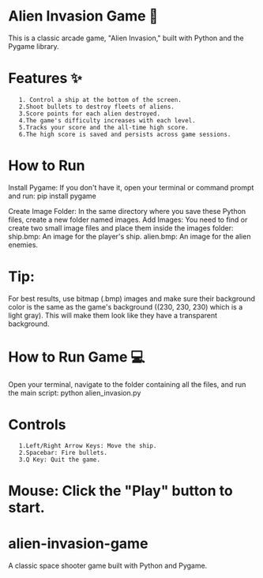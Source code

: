 # Alien Invasion Game 🚀

This is a classic arcade game, "Alien Invasion," built with Python and the Pygame library.

 # Features ✨
       1. Control a ship at the bottom of the screen.
       2.Shoot bullets to destroy fleets of aliens.
       3.Score points for each alien destroyed.
       4.The game's difficulty increases with each level.
       5.Tracks your score and the all-time high score.
       6.The high score is saved and persists across game sessions.


 # How to Run
Install Pygame: If you don't have it, open your terminal or command prompt and run:
pip install pygame

Create Image Folder: In the same directory where you save these Python files, create a new folder named images.
Add Images: You need to find or create two small image files and place them inside the images folder:
ship.bmp: An image for the player's ship.
alien.bmp: An image for the alien enemies.

# Tip:
For best results, use bitmap (.bmp) images and make sure their background color is the same as the game's background ((230, 230, 230) which is a light gray). This will make them look like they have a transparent background.

# How to Run Game 💻
Open your terminal, navigate to the folder containing all the files, and run the main script:
python alien_invasion.py

# Controls 
       1.Left/Right Arrow Keys: Move the ship.
       2.Spacebar: Fire bullets.
       3.Q Key: Quit the game.

Mouse: Click the "Play" button to start.
=======
# alien-invasion-game
A classic space shooter game built with Python and Pygame.



